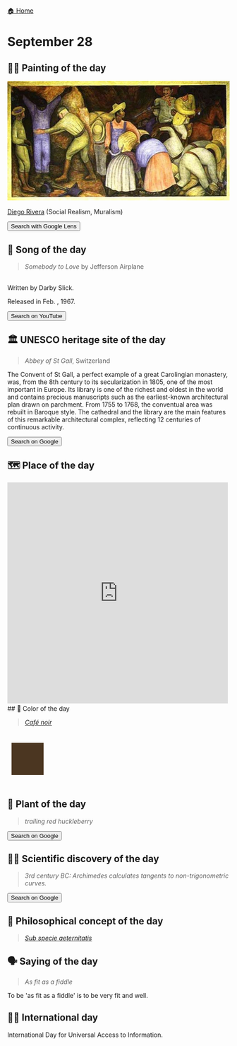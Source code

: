 
[🏠 Home](../../index.md)

# September 28

## 🧑‍🎨 Painting of the day

<img width="600" src="../img/Diego_Rivera_2.jpg">

[Diego Rivera](http://en.wikipedia.org/wiki/Diego_Rivera) (Social Realism, Muralism)

<button class="btn btn-success"
onclick=" window.open('https://lens.google.com/uploadbyurl?url=https://iretes.github.io/one-a-day/data/img/Diego_Rivera_2.jpg','_blank')">
Search with Google Lens
</button>

## 🎼 Song of the day

> *Somebody to Love*
by Jefferson Airplane

<br />Written by Darby Slick.

Released in Feb. , 1967.

<button class="btn btn-success"
onclick=" window.open('http://www.youtube.com/search?q=Somebody to Love by Jefferson Airplane','_blank')">
Search on YouTube
</button>

## 🏛️ UNESCO heritage site of the day

> *Abbey of St Gall*, Switzerland

<p>The Convent of St Gall, a perfect example of a great Carolingian monastery, was, from the 8th century to its secularization in 1805, one of the most important in Europe. Its library is one of the richest and oldest in the world and contains precious manuscripts such as the earliest-known architectural plan drawn on parchment. From 1755 to 1768, the conventual area was rebuilt in Baroque style. The cathedral and the library are the main features of this remarkable architectural complex, reflecting 12 centuries of continuous activity.</p>

<button class="btn btn-success"
onclick=" window.open('http://www.google.com/search?q=Abbey of St Gall','_blank')">
Search on Google
</button>

## 🗺️ Place of the day

<iframe
src="https://www.mapcrunch.com"
name="mapcrunch"
width="500"
height="500"
allowTransparency="true"
scrolling="no"
frameborder="0"
>
</iframe>
## 🎨 Color of the day

> *[Café noir](https://en.wikipedia.org/wiki/Coffee_(color)#Café_Noir)*

<div style="color:#4B3621; font-size: 100px;">&#9632;</div>

## 🌿 Plant of the day

> *trailing red huckleberry*

<button class="btn btn-success"
onclick=" window.open('http://www.google.com/search?q=trailing red huckleberry','_blank')">
Search on Google
</button>

## 🧑‍🔬 Scientific discovery of the day

> *3rd century BC: Archimedes calculates tangents to non-trigonometric curves.*

<button class="btn btn-success"
onclick=" window.open('http://www.google.com/search?q=3rd century BC: Archimedes calculates tangents to non-trigonometric curves.','_blank')"> 
Search on Google
</button>

## 💭 Philosophical concept of the day

> *[Sub specie aeternitatis](https://en.wikipedia.org/wiki/Sub_specie_aeternitatis)*

## 🗣️ Saying of the day

> *As fit as a fiddle*

To be 'as fit as a fiddle' is to be very fit and well.

## 🏳️‍🌈 International day

International Day for Universal Access to Information.